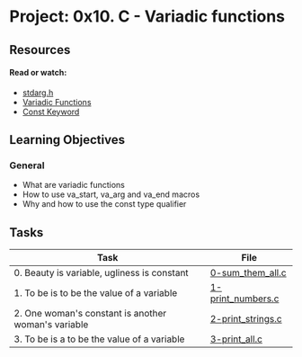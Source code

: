 # Project: 0x10. C - Variadic functions

## Resources

#### Read or watch:

* [stdarg.h](https://intranet.alxswe.com/rltoken/wLRJdO8pA2-Vb-rF2Y71sA)
* [Variadic Functions](https://intranet.alxswe.com/rltoken/3gW8GycmyjarbJR76FkrzA)
* [Const Keyword](https://intranet.alxswe.com/rltoken/_RRPCY32VODyN_r2HIEnBQ)
## Learning Objectives

### General

* What are variadic functions
* How to use va_start, va_arg and va_end macros
* Why and how to use the const type qualifier
## Tasks

| Task | File |
| ---- | ---- |
| 0. Beauty is variable, ugliness is constant | [0-sum_them_all.c](./0-sum_them_all.c) |
| 1. To be is to be the value of a variable | [1-print_numbers.c](./1-print_numbers.c) |
| 2. One woman's constant is another woman's variable | [2-print_strings.c](./2-print_strings.c) |
| 3. To be is a to be the value of a variable | [3-print_all.c](./3-print_all.c) |
